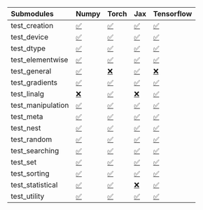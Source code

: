| Submodules        | Numpy                                                                                                                           | Torch                                                                                                                           | Jax                                                                                                                             | Tensorflow                                                                                                                      |
|:------------------|:--------------------------------------------------------------------------------------------------------------------------------|:--------------------------------------------------------------------------------------------------------------------------------|:--------------------------------------------------------------------------------------------------------------------------------|:--------------------------------------------------------------------------------------------------------------------------------|
| test_creation     | <a href="https://github.com/unifyai/ivy/runs/8050323218?check_suite_focus=true" rel="noopener noreferrer" target="_blank">✅</a> | <a href="https://github.com/unifyai/ivy/runs/8050323880?check_suite_focus=true" rel="noopener noreferrer" target="_blank">✅</a> | <a href="https://github.com/unifyai/ivy/runs/8050324415?check_suite_focus=true" rel="noopener noreferrer" target="_blank">✅</a> | <a href="https://github.com/unifyai/ivy/runs/8050325030?check_suite_focus=true" rel="noopener noreferrer" target="_blank">✅</a> |
| test_device       | <a href="https://github.com/unifyai/ivy/runs/8050323256?check_suite_focus=true" rel="noopener noreferrer" target="_blank">✅</a> | <a href="https://github.com/unifyai/ivy/runs/8050323909?check_suite_focus=true" rel="noopener noreferrer" target="_blank">✅</a> | <a href="https://github.com/unifyai/ivy/runs/8050324459?check_suite_focus=true" rel="noopener noreferrer" target="_blank">✅</a> | <a href="https://github.com/unifyai/ivy/runs/8050325072?check_suite_focus=true" rel="noopener noreferrer" target="_blank">✅</a> |
| test_dtype        | <a href="https://github.com/unifyai/ivy/runs/8050323316?check_suite_focus=true" rel="noopener noreferrer" target="_blank">✅</a> | <a href="https://github.com/unifyai/ivy/runs/8050323941?check_suite_focus=true" rel="noopener noreferrer" target="_blank">✅</a> | <a href="https://github.com/unifyai/ivy/runs/8050324493?check_suite_focus=true" rel="noopener noreferrer" target="_blank">✅</a> | <a href="https://github.com/unifyai/ivy/runs/8050325104?check_suite_focus=true" rel="noopener noreferrer" target="_blank">✅</a> |
| test_elementwise  | <a href="https://github.com/unifyai/ivy/runs/8050323373?check_suite_focus=true" rel="noopener noreferrer" target="_blank">✅</a> | <a href="https://github.com/unifyai/ivy/runs/8050323985?check_suite_focus=true" rel="noopener noreferrer" target="_blank">✅</a> | <a href="https://github.com/unifyai/ivy/runs/8050324529?check_suite_focus=true" rel="noopener noreferrer" target="_blank">✅</a> | <a href="https://github.com/unifyai/ivy/runs/8050325149?check_suite_focus=true" rel="noopener noreferrer" target="_blank">✅</a> |
| test_general      | <a href="https://github.com/unifyai/ivy/runs/8050323411?check_suite_focus=true" rel="noopener noreferrer" target="_blank">✅</a> | <a href="https://github.com/unifyai/ivy/runs/8050324013?check_suite_focus=true" rel="noopener noreferrer" target="_blank">❌</a> | <a href="https://github.com/unifyai/ivy/runs/8050324569?check_suite_focus=true" rel="noopener noreferrer" target="_blank">✅</a> | <a href="https://github.com/unifyai/ivy/runs/8050325180?check_suite_focus=true" rel="noopener noreferrer" target="_blank">❌</a> |
| test_gradients    | <a href="https://github.com/unifyai/ivy/runs/8050323442?check_suite_focus=true" rel="noopener noreferrer" target="_blank">✅</a> | <a href="https://github.com/unifyai/ivy/runs/8050324039?check_suite_focus=true" rel="noopener noreferrer" target="_blank">✅</a> | <a href="https://github.com/unifyai/ivy/runs/8050324608?check_suite_focus=true" rel="noopener noreferrer" target="_blank">✅</a> | <a href="https://github.com/unifyai/ivy/runs/8050325206?check_suite_focus=true" rel="noopener noreferrer" target="_blank">✅</a> |
| test_linalg       | <a href="https://github.com/unifyai/ivy/runs/8050323490?check_suite_focus=true" rel="noopener noreferrer" target="_blank">❌</a> | <a href="https://github.com/unifyai/ivy/runs/8050324060?check_suite_focus=true" rel="noopener noreferrer" target="_blank">✅</a> | <a href="https://github.com/unifyai/ivy/runs/8050324651?check_suite_focus=true" rel="noopener noreferrer" target="_blank">❌</a> | <a href="https://github.com/unifyai/ivy/runs/8050325238?check_suite_focus=true" rel="noopener noreferrer" target="_blank">✅</a> |
| test_manipulation | <a href="https://github.com/unifyai/ivy/runs/8050323519?check_suite_focus=true" rel="noopener noreferrer" target="_blank">✅</a> | <a href="https://github.com/unifyai/ivy/runs/8050324083?check_suite_focus=true" rel="noopener noreferrer" target="_blank">✅</a> | <a href="https://github.com/unifyai/ivy/runs/8050324683?check_suite_focus=true" rel="noopener noreferrer" target="_blank">✅</a> | <a href="https://github.com/unifyai/ivy/runs/8050325267?check_suite_focus=true" rel="noopener noreferrer" target="_blank">✅</a> |
| test_meta         | <a href="https://github.com/unifyai/ivy/runs/8050323559?check_suite_focus=true" rel="noopener noreferrer" target="_blank">✅</a> | <a href="https://github.com/unifyai/ivy/runs/8050324120?check_suite_focus=true" rel="noopener noreferrer" target="_blank">✅</a> | <a href="https://github.com/unifyai/ivy/runs/8050324712?check_suite_focus=true" rel="noopener noreferrer" target="_blank">✅</a> | <a href="https://github.com/unifyai/ivy/runs/8050325294?check_suite_focus=true" rel="noopener noreferrer" target="_blank">✅</a> |
| test_nest         | <a href="https://github.com/unifyai/ivy/runs/8050323598?check_suite_focus=true" rel="noopener noreferrer" target="_blank">✅</a> | <a href="https://github.com/unifyai/ivy/runs/8050324157?check_suite_focus=true" rel="noopener noreferrer" target="_blank">✅</a> | <a href="https://github.com/unifyai/ivy/runs/8050324747?check_suite_focus=true" rel="noopener noreferrer" target="_blank">✅</a> | <a href="https://github.com/unifyai/ivy/runs/8050325319?check_suite_focus=true" rel="noopener noreferrer" target="_blank">✅</a> |
| test_random       | <a href="https://github.com/unifyai/ivy/runs/8050323638?check_suite_focus=true" rel="noopener noreferrer" target="_blank">✅</a> | <a href="https://github.com/unifyai/ivy/runs/8050324186?check_suite_focus=true" rel="noopener noreferrer" target="_blank">✅</a> | <a href="https://github.com/unifyai/ivy/runs/8050324784?check_suite_focus=true" rel="noopener noreferrer" target="_blank">✅</a> | <a href="https://github.com/unifyai/ivy/runs/8050325352?check_suite_focus=true" rel="noopener noreferrer" target="_blank">✅</a> |
| test_searching    | <a href="https://github.com/unifyai/ivy/runs/8050323679?check_suite_focus=true" rel="noopener noreferrer" target="_blank">✅</a> | <a href="https://github.com/unifyai/ivy/runs/8050324233?check_suite_focus=true" rel="noopener noreferrer" target="_blank">✅</a> | <a href="https://github.com/unifyai/ivy/runs/8050324812?check_suite_focus=true" rel="noopener noreferrer" target="_blank">✅</a> | <a href="https://github.com/unifyai/ivy/runs/8050325394?check_suite_focus=true" rel="noopener noreferrer" target="_blank">✅</a> |
| test_set          | <a href="https://github.com/unifyai/ivy/runs/8050323720?check_suite_focus=true" rel="noopener noreferrer" target="_blank">✅</a> | <a href="https://github.com/unifyai/ivy/runs/8050324267?check_suite_focus=true" rel="noopener noreferrer" target="_blank">✅</a> | <a href="https://github.com/unifyai/ivy/runs/8050324865?check_suite_focus=true" rel="noopener noreferrer" target="_blank">✅</a> | <a href="https://github.com/unifyai/ivy/runs/8050325435?check_suite_focus=true" rel="noopener noreferrer" target="_blank">✅</a> |
| test_sorting      | <a href="https://github.com/unifyai/ivy/runs/8050323758?check_suite_focus=true" rel="noopener noreferrer" target="_blank">✅</a> | <a href="https://github.com/unifyai/ivy/runs/8050324319?check_suite_focus=true" rel="noopener noreferrer" target="_blank">✅</a> | <a href="https://github.com/unifyai/ivy/runs/8050324909?check_suite_focus=true" rel="noopener noreferrer" target="_blank">✅</a> | <a href="https://github.com/unifyai/ivy/runs/8050325455?check_suite_focus=true" rel="noopener noreferrer" target="_blank">✅</a> |
| test_statistical  | <a href="https://github.com/unifyai/ivy/runs/8050323799?check_suite_focus=true" rel="noopener noreferrer" target="_blank">✅</a> | <a href="https://github.com/unifyai/ivy/runs/8050324351?check_suite_focus=true" rel="noopener noreferrer" target="_blank">✅</a> | <a href="https://github.com/unifyai/ivy/runs/8050324958?check_suite_focus=true" rel="noopener noreferrer" target="_blank">❌</a> | <a href="https://github.com/unifyai/ivy/runs/8050325492?check_suite_focus=true" rel="noopener noreferrer" target="_blank">✅</a> |
| test_utility      | <a href="https://github.com/unifyai/ivy/runs/8050323836?check_suite_focus=true" rel="noopener noreferrer" target="_blank">✅</a> | <a href="https://github.com/unifyai/ivy/runs/8050324377?check_suite_focus=true" rel="noopener noreferrer" target="_blank">✅</a> | <a href="https://github.com/unifyai/ivy/runs/8050324984?check_suite_focus=true" rel="noopener noreferrer" target="_blank">✅</a> | <a href="https://github.com/unifyai/ivy/runs/8050325525?check_suite_focus=true" rel="noopener noreferrer" target="_blank">✅</a> |